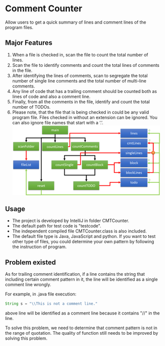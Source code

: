 # Comment Counter
Allow users to get a quick summary of lines and comment lines of the program files.

## Major Features
1) When a file is checked in, scan the file to count the total number of lines.
2) Scan the file to identify comments and count the total lines of comments in the file.
3) After identifying the lines of comments, scan to segregate the total number of single line
comments and the total number of multi-line comments.
4) Any line of code that has a trailing comment should be counted both as lines of code
and also a comment line.
5) Finally, from all the comments in the file, identify and count the total number of TODOs.
6) Please note, that the file that is being checked in could be any valid program file. Files
checked in without an extension can be ignored. You can also ignore file names that
start with a ‘.’.
![image](structure.png)

## Usage
- The project is developed by IntelliJ in folder CMTCounter.
- The default path for test code is "testcode".
- The independent compiled file CMTCounter.class is also included.
- The default file type is Java, JavaScript and python. If you want to test other type of files, you could determine your own pattern by following the instruction of program.

## Problem existed
As for trailing comment identification, if a line contains the string that including certain comment pattern in it, the line will be identified as a single comment line wrongly.

For example, in .java file execution:
```java
String s = "\\This is not a comment line."
```
above line will be identified as a comment line because it contains "//" in the line.

To solve this problem, we need to determine that comment pattern is not in the range of quotation. The quality of function still needs to be improved by solving this problem.
